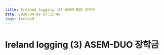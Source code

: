 ```yaml
---
title: Ireland logging (3) ASEM-DUO 장학금
date: 2020-04-09 07:35:40
tags: Ireland
---
```


# Ireland logging (3) ASEM-DUO 장학금


